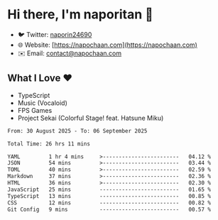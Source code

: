 # Hi there, I'm naporitan 👋

- 🐦 Twitter: [naporin24690](https://twitter.com/naporin24690)
- 🌐 Website: [https://napochaan.com](https://napochaan.com)
- ✉️ Email: [contact@napochaan.com](mailto:contact@napochaan.com)

## What I Love ❤️
- TypeScript
- Music (Vocaloid)
- FPS Games
- Project Sekai (Colorful Stage! feat. Hatsune Miku)

<!--START_SECTION:waka-->

```txt
From: 30 August 2025 - To: 06 September 2025

Total Time: 26 hrs 11 mins

YAML         1 hr 4 mins     >------------------------   04.12 %
JSON         54 mins         >------------------------   03.44 %
TOML         40 mins         >------------------------   02.59 %
Markdown     37 mins         >------------------------   02.36 %
HTML         36 mins         >------------------------   02.30 %
JavaScript   25 mins         -------------------------   01.65 %
TypeScript   13 mins         -------------------------   00.85 %
CSS          12 mins         -------------------------   00.82 %
Git Config   9 mins          -------------------------   00.57 %
```

<!--END_SECTION:waka-->

